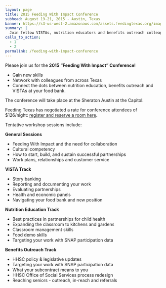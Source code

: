 ```yaml
---
layout: page
title: 2015 Feeding With Impact Conference
subhead: August 19-21, 2015 - Austin, Texas
banner: https://s3-us-west-2.amazonaws.com/assets.feedingtexas.org/images/banners/banner-02.jpg
summary: |
  Join fellow VISTAs, nutrition educators and benefits outreach colleagues in Austin for the 2015 “Feeding With Impact” Conference. 
calls_to_action:
  - 1
  - 2
permalink: /feeding-with-impact-conference
---
```

Please join us for the **2015 “Feeding With Impact” Conference**!    
* Gain new skills
* Network with colleagues from across Texas
* Connect the dots between nutrition education, benefits outreach and VISTAs at your food bank. 

The conference will take place at the Sheraton Austin at the Capitol. 

Feeding Texas has negotiated a rate for conference attendees of $126/night: [register and reserve a room here](http://bit.ly/1Mi01pD).

Tentative workshop sessions include:

**General Sessions**    
* Feeding With Impact and the need for collaboration
* Cultural competency
* How to start, build, and sustain successful partnerships
*	Work plans, relationships and customer service

**VISTA Track**    
* Story banking
* Reporting and documenting your work
* Evaluating partnerships
* Health and economic panels
* Navigating your food bank and new position

**Nutrition Education Track**    
* Best practices in partnerships for child health
* Expanding the classroom to kitchens and gardens
* Classroom management skills
* Food demo skills
* Targeting your work with SNAP participation data

**Benefits Outreach Track**    
* HHSC policy & legislative updates
* Targeting your work with SNAP participation data
*	What your subcontract means to you
*	HHSC Office of Social Services process redesign 
*	Reaching seniors - outreach, in-reach and referrals
